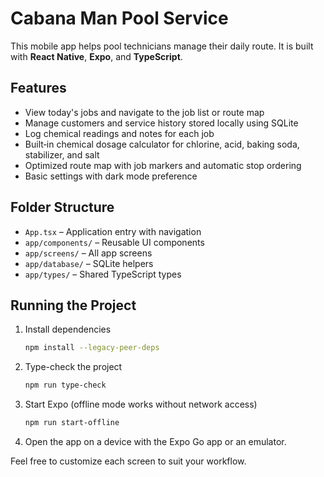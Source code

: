 # Cabana Man Pool Service

This mobile app helps pool technicians manage their daily route. It is built with **React Native**, **Expo**, and **TypeScript**.

## Features

- View today's jobs and navigate to the job list or route map
- Manage customers and service history stored locally using SQLite
- Log chemical readings and notes for each job
- Built‑in chemical dosage calculator for chlorine, acid, baking soda, stabilizer, and salt
- Optimized route map with job markers and automatic stop ordering
- Basic settings with dark mode preference

## Folder Structure

- `App.tsx` – Application entry with navigation
- `app/components/` – Reusable UI components
- `app/screens/` – All app screens
- `app/database/` – SQLite helpers
- `app/types/` – Shared TypeScript types

## Running the Project

1. Install dependencies
   ```bash
   npm install --legacy-peer-deps
   ```
2. Type-check the project
   ```bash
   npm run type-check
   ```
3. Start Expo (offline mode works without network access)
   ```bash
   npm run start-offline
   ```
4. Open the app on a device with the Expo Go app or an emulator.

Feel free to customize each screen to suit your workflow.
